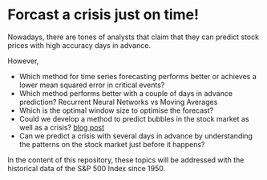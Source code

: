 # Forcast a crisis just on time!

Nowadays, there are tones of analysts that claim that they can predict stock prices with high accuracy days in advance.

However,

- Which method for time series forecasting performs better or achieves a lower mean squared error in critical events?
- Which method performs better with a couple of days in advance prediction? Recurrent Neural Networks vs Moving Averages
- Which is the optimal window size to optimise the forecast?
- Could we develop a method to predict bubbles in the stock market as well as a crisis? [blog post](http://www.ourdataourinsights.com/stock_market_bubble_forecast.html)
- Can we predict a crisis with several days in advance by understanding the patterns on the stock market just before it happens?

In the content of this repository, these topics will be addressed with the historical data of the S&P 500 Index since 1950.
